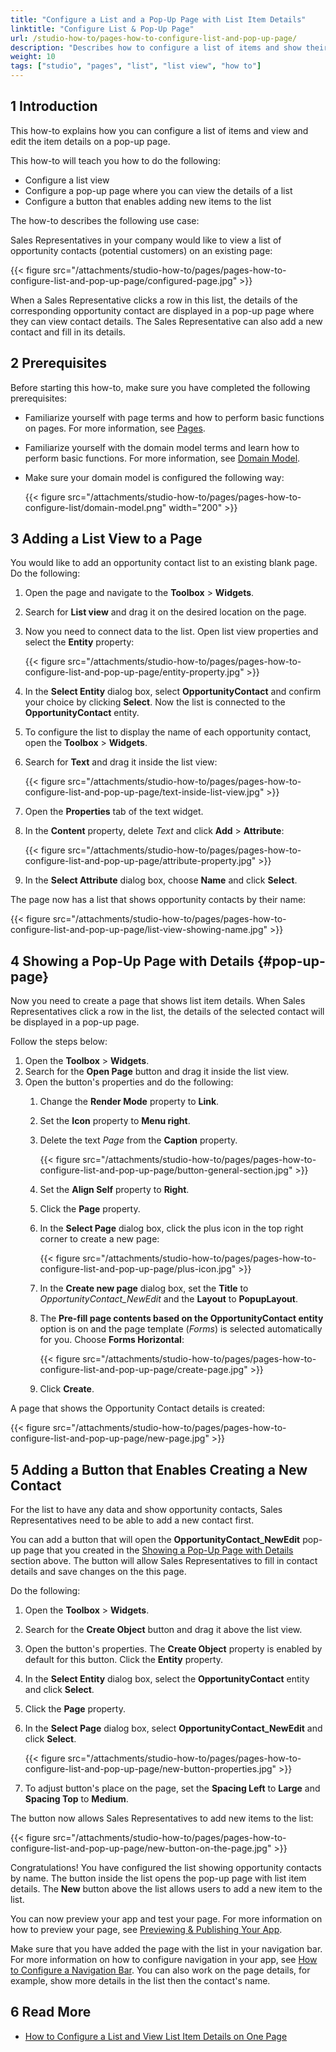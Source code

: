 ```yaml
---
title: "Configure a List and a Pop-Up Page with List Item Details"
linktitle: "Configure List & Pop-Up Page"
url: /studio-how-to/pages-how-to-configure-list-and-pop-up-page/
description: "Describes how to configure a list of items and show their details on a pop-up page in Mendix Studio."
weight: 10
tags: ["studio", "pages", "list", "list view", "how to"]
---
```


## 1 Introduction 

This how-to explains how you can configure a list of items and view and edit the item details on a pop-up page. 

This how-to will teach you how to do the following:

* Configure a list view
* Configure a pop-up page where you can view the details of a list
* Configure a button that enables adding new items to the list

The how-to describes the following use case: 

Sales Representatives in your company would like to view a list of opportunity contacts (potential customers) on an existing page: 

{{< figure src="/attachments/studio-how-to/pages/pages-how-to-configure-list-and-pop-up-page/configured-page.jpg" >}}

When a Sales Representative clicks a row in this list, the details of the corresponding opportunity contact are displayed in a pop-up page where they can view contact details. The Sales Representative can also add a new contact and fill in its details.

## 2 Prerequisites

Before starting this how-to, make sure you have completed the following prerequisites:

* Familiarize yourself with page terms and how to perform basic functions on pages. For more information, see [Pages](/studio/page-editor/). 

* Familiarize yourself with the domain model terms and learn how to perform basic functions. For more information, see [Domain Model](/studio/domain-models/).

* Make sure your domain model is configured the following way:

    {{< figure src="/attachments/studio-how-to/pages/pages-how-to-configure-list/domain-model.png"   width="200"  >}} 

## 3 Adding a List View to a Page

You would like to add an opportunity contact list to an existing blank page. Do the following:

1. Open the page and navigate to the **Toolbox** > **Widgets**.
2. Search for **List view** and drag it on the desired location on the page.
3. Now you need to connect data to the list. Open list view properties and select the **Entity** property:

    {{< figure src="/attachments/studio-how-to/pages/pages-how-to-configure-list-and-pop-up-page/entity-property.jpg" >}}

4. In the **Select Entity** dialog box, select **OpportunityContact** and confirm your choice by clicking **Select**. Now the list is connected to the **OpportunityContact** entity.
5. To configure the list to display the name of each opportunity contact, open the **Toolbox** > **Widgets**.
6. Search for **Text** and drag it inside the list view:

    {{< figure src="/attachments/studio-how-to/pages/pages-how-to-configure-list-and-pop-up-page/text-inside-list-view.jpg" >}}

7. Open the **Properties** tab of the text widget.
8. In the **Content** property, delete *Text* and click **Add** > **Attribute**:

    {{< figure src="/attachments/studio-how-to/pages/pages-how-to-configure-list-and-pop-up-page/attribute-property.jpg" >}}

9. In the **Select Attribute** dialog box, choose **Name** and click **Select**.

The page now has a list that shows opportunity contacts by their name:

{{< figure src="/attachments/studio-how-to/pages/pages-how-to-configure-list-and-pop-up-page/list-view-showing-name.jpg" >}}

## 4 Showing a Pop-Up Page with Details {#pop-up-page}

Now you need to create a page that shows list item details. When Sales Representatives click a row in the list, the details of the selected contact will be displayed in a pop-up page.

Follow the steps below:

1. Open the **Toolbox** > **Widgets**.
2. Search for the **Open Page** button and drag it inside the list view.
3. Open the button's properties and do the following:
    1. Change the **Render Mode** property to **Link**.
    2. Set the **Icon** property to **Menu right**.
    3. Delete the text *Page* from the **Caption** property.

        {{< figure src="/attachments/studio-how-to/pages/pages-how-to-configure-list-and-pop-up-page/button-general-section.jpg" >}}

    4. Set the **Align Self** property to **Right**.
    5. Click the **Page** property.
    6. In the **Select Page** dialog box, click the plus icon in the top right corner to create a new page:

        {{< figure src="/attachments/studio-how-to/pages/pages-how-to-configure-list-and-pop-up-page/plus-icon.jpg" >}}

    7. In the **Create new page** dialog box, set the **Title** to *OpportunityContact_NewEdit* and the **Layout** to **PopupLayout**.
    8. The **Pre-fill page contents based on the OpportunityContact entity** option is on and the page template (*Forms*) is selected automatically for you. Choose **Forms Horizontal**:

        {{< figure src="/attachments/studio-how-to/pages/pages-how-to-configure-list-and-pop-up-page/create-page.jpg" >}}

    9. Click **Create**.

A page that shows the Opportunity Contact details is created:

{{< figure src="/attachments/studio-how-to/pages/pages-how-to-configure-list-and-pop-up-page/new-page.jpg" >}}

## 5 Adding a Button that Enables Creating a New Contact

For the list to have any data and show opportunity contacts, Sales Representatives need to be able to add a new contact first. 

You can add a button that will open the  **OpportunityContact_NewEdit**  pop-up page that you created in the [Showing a Pop-Up Page with Details](#pop-up-page) section above. The button will allow Sales Representatives to fill in contact details and save changes on the this page.

Do the following:

1. Open the **Toolbox** > **Widgets**.
2. Search for the **Create Object** button and drag it above the list view.
3. Open the button's properties. The **Create Object** property is enabled by default for this button. Click the **Entity** property.
4. In the **Select Entity** dialog box, select the **OpportunityContact** entity and click **Select**.
5. Click the **Page** property.
6. In the **Select Page** dialog box, select **OpportunityContact_NewEdit** and click **Select**.

    {{< figure src="/attachments/studio-how-to/pages/pages-how-to-configure-list-and-pop-up-page/new-button-properties.jpg" >}}

7. To adjust button's place on the page, set the **Spacing Left** to **Large** and **Spacing Top** to **Medium**.

The button now allows Sales Representatives to add new items to the list:

{{< figure src="/attachments/studio-how-to/pages/pages-how-to-configure-list-and-pop-up-page/new-button-on-the-page.jpg" >}}

Congratulations! You have configured the list showing opportunity contacts by name. The button inside the list opens the pop-up page with list item details. The **New** button above the list allows users to add a new item to the list.

You can now preview your app and test your page. For more information on how to preview your page, see [Previewing & Publishing Your App](/studio/publishing-app/).

Make sure that you have added the page with the list in your navigation bar. For more information on how to configure navigation in your app, see [How to Configure a Navigation Bar](/studio-how-to/navigation-how-to-configure/). You can also work on the page details, for example, show more details in the list then the contact's name. 

## 6 Read More

* [How to Configure a List and View List Item Details on One Page](/studio-how-to/pages-how-to-configure-list-and-details-on-one-page/)
